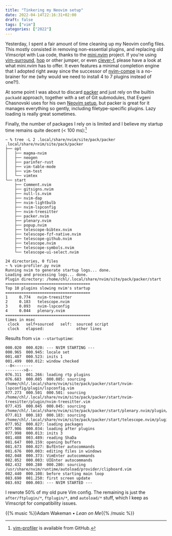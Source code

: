 ```yaml
---
title: "Tinkering my Neovim setup"
date: 2022-04-14T22:16:31+02:00
draft: false
tags: ["vim"]
categories: ["2022"]
---
```


Yesterday, I spent a fair amount of time cleaning up my Neovim config files. This mostly consisted in removing non-essential plugins, and replacing old Vimscript with Lua code, thanks to the [mini.nvim] project. If you're using [vim-surround], [hop] or other jumper, or even [clever-f], please have a look at what mini.nvim has to offer. It even features a minimal completion engine that I adopted right away since the successor of [nvim-compe] is a no-brainer for me (why would we need to install 4 to 7 plugins instead of one?!).

At some point I was about to discard [packer] and just rely on the builtin `packadd` approach, together with a set of Git submodules, that Evgeni Chasnovski uses for his own [Neovim setup], but packer is great for it manages everything so gently, including filetype-specific plugins. Lazy loading is really great sometimes.

Finally, the number of packages I rely on is limited and I believe my startup time remains quite decent (< 100 ms):[^1]

```shell
~ % tree -L 2 .local/share/nvim/site/pack/packer
.local/share/nvim/site/pack/packer
├── opt
│   ├── magma-nvim
│   ├── neogen
│   ├── parinfer-rust
│   ├── vim-table-mode
│   ├── vim-test
│   └── vimtex
└── start
    ├── Comment.nvim
    ├── gitsigns.nvim
    ├── null-ls.nvim
    ├── nvim-dap
    ├── nvim-lightbulb
    ├── nvim-lspconfig
    ├── nvim-treesitter
    ├── packer.nvim
    ├── plenary.nvim
    ├── popup.nvim
    ├── telescope-bibtex.nvim
    ├── telescope-fzf-native.nvim
    ├── telescope-github.nvim
    ├── telescope.nvim
    ├── telescope-symbols.nvim
    └── telescope-ui-select.nvim

24 directories, 0 files
~ % vim-profiler.py nvim
Running nvim to generate startup logs... done.
Loading and processing logs... done.
Plugin directory: /home/chl/.local/share/nvim/site/pack/packer/start
=====================================
Top 10 plugins slowing nvim's startup
=====================================
1	  0.774   nvim-treesitter
2	  0.183   telescope.nvim
3	  0.093   nvim-lspconfig
4	  0.044   plenary.nvim
=====================================
times in msec
 clock   self+sourced   self:  sourced script
 clock   elapsed:              other lines
```

Results from `vim --startuptime`:

```
000.020  000.020: --- NVIM STARTING ---
000.965  000.945: locale set
001.487  000.523: inits 1
001.499  000.012: window checked
--8<--------
-------->8--
076.311  001.266: loading rtp plugins
076.683  000.085  000.085: sourcing /home/chl/.local/share/nvim/site/pack/packer/start/nvim-lspconfig/plugin/lspconfig.vim
077.273  000.501  000.501: sourcing /home/chl/.local/share/nvim/site/pack/packer/start/nvim-treesitter/plugin/nvim-treesitter.vim
077.435  000.045  000.045: sourcing /home/chl/.local/share/nvim/site/pack/packer/start/plenary.nvim/plugin/plenary.vim
077.813  000.183  000.183: sourcing /home/chl/.local/share/nvim/site/pack/packer/start/telescope.nvim/plugin/telescope.vim
077.952  000.827: loading packages
077.986  000.034: loading after plugins
077.998  000.013: inits 3
081.488  003.489: reading ShaDa
081.647  000.159: opening buffers
081.673  000.027: BufEnter autocommands
081.676  000.003: editing files in windows
082.048  000.373: VimEnter autocommands
082.052  000.003: UIEnter autocommands
082.432  000.280  000.280: sourcing /usr/share/nvim/runtime/autoload/provider/clipboard.vim
082.440  000.108: before starting main loop
083.690  001.250: first screen update
083.692  000.003: --- NVIM STARTED ---
```

I rewrote 50% of my old pure Vim config. The remaining is just the `after/ftplugin/*`, `ftplugin/*`, and `autoload/*` stuff, which I keep as Vimscript for compatibility issues.

[^1]: [vim-profiler](https://github.com/bchretien/vim-profiler) is available from GitHub.

[mini.nvim]: https://github.com/echasnovski/mini.nvim
[vim-surround]: https://github.com/tpope/vim-surround
[hop]: https://github.com/phaazon/hop.nvim
[clever-f]: https://github.com/rhysd/clever-f.vim
[nvim-compe]: https://github.com/hrsh7th/nvim-compe
[packer]: https://github.com/wbthomason/packer.nvim
[neovim setup]: https://github.com/echasnovski/nvim

{{% music %}}Adam Wakeman • _Lean on Me_{{% /music %}}
